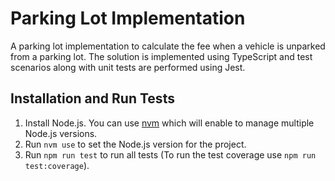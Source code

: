 # Parking Lot Implementation

A parking lot implementation to calculate the fee when a vehicle is unparked from a parking lot. The solution is implemented using TypeScript and test scenarios along with unit tests are performed using Jest.

## Installation and Run Tests

1. Install Node.js. You can use [nvm](https://github.com/nvm-sh/nvm) which will enable to manage multiple Node.js versions.
2. Run `nvm use` to set the Node.js version for the project.
3. Run `npm run test` to run all tests (To run the test coverage use `npm run test:coverage`).
